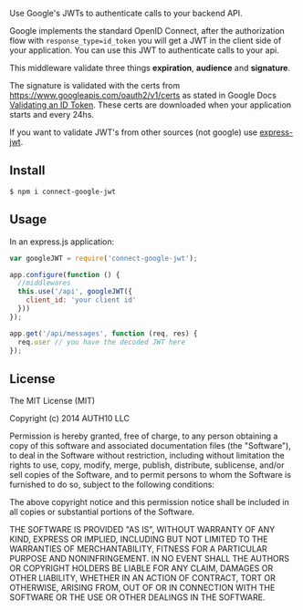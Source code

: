 Use Google's JWTs to authenticate calls to your backend API.

Google implements the standard OpenID Connect, after the authorization flow with `response_type=id_token` you will get a JWT in the client side of your application. You can use this JWT to authenticate calls to your api.

This middleware validate three things __expiration__, __audience__ and __signature__.

The signature is validated with the certs from https://www.googleapis.com/oauth2/v1/certs as stated in Google Docs [Validating an ID Token](https://developers.google.com/accounts/docs/OAuth2Login#validatinganidtoken). These certs are downloaded when your application starts and every 24hs.

If you want to validate JWT's from other sources (not google) use [express-jwt](http://github.com/auth0/express-jwt).

## Install

~~~
$ npm i connect-google-jwt
~~~

## Usage

In an express.js application:

~~~javascript
var googleJWT = require('connect-google-jwt');

app.configure(function () {
  //middlewares
  this.use('/api', googleJWT({
    client_id: 'your client id'
  }))
});

app.get('/api/messages', function (req, res) {
  req.user // you have the decoded JWT here
});
~~~

## License

The MIT License (MIT)

Copyright (c) 2014 AUTH10 LLC

Permission is hereby granted, free of charge, to any person obtaining a copy
of this software and associated documentation files (the "Software"), to deal
in the Software without restriction, including without limitation the rights
to use, copy, modify, merge, publish, distribute, sublicense, and/or sell
copies of the Software, and to permit persons to whom the Software is
furnished to do so, subject to the following conditions:

The above copyright notice and this permission notice shall be included in
all copies or substantial portions of the Software.

THE SOFTWARE IS PROVIDED "AS IS", WITHOUT WARRANTY OF ANY KIND, EXPRESS OR
IMPLIED, INCLUDING BUT NOT LIMITED TO THE WARRANTIES OF MERCHANTABILITY,
FITNESS FOR A PARTICULAR PURPOSE AND NONINFRINGEMENT. IN NO EVENT SHALL THE
AUTHORS OR COPYRIGHT HOLDERS BE LIABLE FOR ANY CLAIM, DAMAGES OR OTHER
LIABILITY, WHETHER IN AN ACTION OF CONTRACT, TORT OR OTHERWISE, ARISING FROM,
OUT OF OR IN CONNECTION WITH THE SOFTWARE OR THE USE OR OTHER DEALINGS IN
THE SOFTWARE.